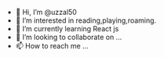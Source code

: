 - 👋 Hi, I’m @uzzal50
- 👀 I’m interested in reading,playing,roaming.
- 🌱 I’m currently learning React js
- 💞️ I’m looking to collaborate on ...
- 📫 How to reach me ...

<!---
uzzal50/uzzal50 is a ✨ special ✨ repository because its `README.md` (this file) appears on your GitHub profile.
You can click the Preview link to take a look at your changes.
--->
